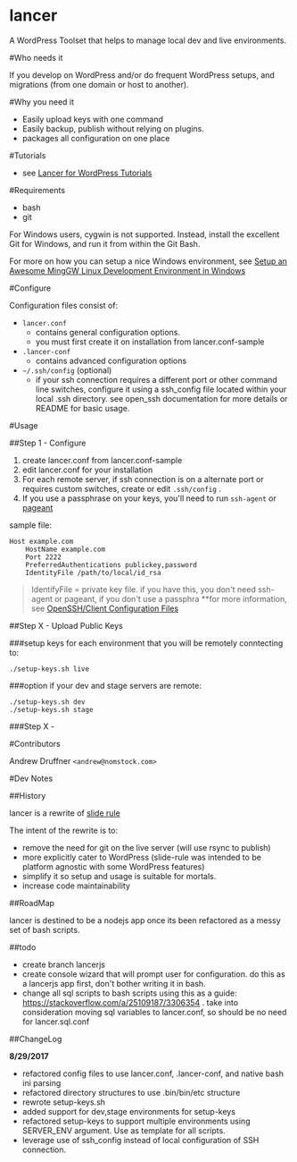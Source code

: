 # lancer


A WordPress Toolset that helps to manage local dev and live environments.


#Who needs it

If you develop on WordPress and/or do frequent WordPress setups, and migrations (from one domain or host to another).

#Why you need it

* Easily upload keys with one command
* Easily backup, publish without relying on plugins.
* packages all configuration on one place 

#Tutorials

* see [Lancer for WordPress Tutorials](#)


#Requirements

* bash
* git 

For Windows users, cygwin is not supported. Instead, install the excellent Git for Windows, and run it from within the Git Bash. 

For more on how you can setup a nice Windows environment, see [Setup an Awesome MingGW Linux Development Environment in Windows](#)


#Configure

Configuration files consist of:

* `lancer.conf`  
    * contains general configuration options.
    * you must first create it on installation from lancer.conf-sample
* `.lancer-conf`
    * contains advanced configuration options
* `~/.ssh/config` (optional)
    * if your ssh connection requires a different port or other command line switches, configure it using a ssh_config file located within your local .ssh directory. see open_ssh documentation for more details or README for basic usage.

#Usage


##Step 1 - Configure

1. create lancer.conf from lancer.conf-sample 
2. edit lancer.conf for your installation
3. For each remote server, if ssh connection is on a alternate port or requires custom switches, create or edit `.ssh/config` .
4. If you use a passphrase on your keys, you'll need to run `ssh-agent` or [pageant](https://www.ssh.com/ssh/putty/putty-manuals/0.68/Chapter9.html)


sample file:


    Host example.com
        HostName example.com
        Port 2222
        PreferredAuthentications publickey,password
        IdentityFile /path/to/local/id_rsa

>IdentifyFile = private key file. if you have this, you don't need ssh-agent or pageant, if you don't use a passphra
>**for more information, see [OpenSSH/Client Configuration Files](https://en.wikibooks.org/wiki/OpenSSH/Client_Configuration_Files)

            
            
##Step X - Upload Public Keys

###setup keys for each environment that you will be remotely conntecting to:

    ./setup-keys.sh live

###option if your dev and stage servers are remote:


    ./setup-keys.sh dev
    ./setup-keys.sh stage

###Step X -     


#Contributors

Andrew Druffner `<andrew@nomstock.com>`
    
#Dev Notes


##History

lancer is a rewrite of [slide rule](https://github.com/ajdruff/slide-rule)

The intent of the rewrite is to:

* remove the need for git on the live server (will use rsync to publish) 
* more explicitly cater to WordPress (slide-rule was intended to be platform agnostic with some WordPress features)
* simplify it so setup and usage is suitable for mortals.
* increase code maintainability


##RoadMap

lancer is destined to be a nodejs app once its been refactored as a messy set of bash scripts.

##todo

* create branch lancerjs
* create console wizard that will prompt user for configuration. do this as a lancerjs app first, don't bother writing it in bash.
* change all sql scripts to bash scripts using this as a guide: https://stackoverflow.com/a/25109187/3306354 . take into  consideration moving sql variables to lancer.conf, so should be no need for lancer.sql.conf


##ChangeLog

**8/29/2017**

* refactored config files to use lancer.conf, .lancer-conf, and native bash ini parsing
* refactored directory structures to use .bin/bin/etc structure
* rewrote setup-keys.sh 
* added support for dev,stage environments for setup-keys
* refactored setup-keys to support multiple environments using SERVER_ENV argument. Use as template for all scripts.
* leverage use of ssh_config instead of local configuration of SSH connection.
